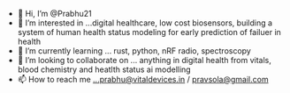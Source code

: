 - 👋 Hi, I’m @Prabhu21
- 👀 I’m interested in ...digital healthcare, low cost biosensors, building a system of human health status  modeling for early prediction of failuer in health
- 🌱 I’m currently learning ... rust, python, nRF radio, spectroscopy
- 💞️ I’m looking to collaborate on ... anything in digital health from vitals, blood chemistry and heatlth status ai modelling
- 📫 How to reach me ...prabhu@vitaldevices.in / pravsola@gmail.com

<!---
Prabhu21/Prabhu21 is a ✨ special ✨ repository because its `README.md` (this file) appears on your GitHub profile.
You can click the Preview link to take a look at your changes.
--->

